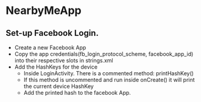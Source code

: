 # NearbyMeApp

## Set-up Facebook Login.
- Create a new Facebook App
- Copy the app credentials(fb_login_protocol_scheme, facebook_app_id) into their respective slots in strings.xml
- Add the HashKeys for the device
  - Inside LoginActivity. There is a commented method: printHashKey()
  - If this method is uncommented and run inside onCreate() it will print the current device HashKey
  - Add the printed hash to the facebook App.
